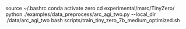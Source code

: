 source ~/.bashrc
conda activate zero
cd experimental/marc/TinyZero/
python ./examples/data_preprocess/arc_agi_two.py --local_dir ./data/arc_agi_two
bash scripts/train_tiny_zero_7b_medium_optimized.sh

